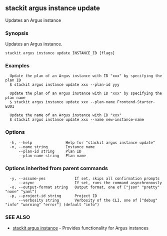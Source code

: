 ## stackit argus instance update

Updates an Argus instance

### Synopsis

Updates an Argus instance.

```
stackit argus instance update INSTANCE_ID [flags]
```

### Examples

```
  Update the plan of an Argus instance with ID "xxx" by specifying the plan ID
  $ stackit argus instance update xxx --plan-id yyy

  Update the plan of an Argus instance with ID "xxx" by specifying the plan name
  $ stackit argus instance update xxx --plan-name Frontend-Starter-EU01

  Update the name of an Argus instance with ID "xxx"
  $ stackit argus instance update xxx --name new-instance-name
```

### Options

```
  -h, --help               Help for "stackit argus instance update"
  -n, --name string        Instance name
      --plan-id string     Plan ID
      --plan-name string   Plan name
```

### Options inherited from parent commands

```
  -y, --assume-yes             If set, skips all confirmation prompts
      --async                  If set, runs the command asynchronously
  -o, --output-format string   Output format, one of ["json" "pretty" "none" "yaml"]
  -p, --project-id string      Project ID
      --verbosity string       Verbosity of the CLI, one of ["debug" "info" "warning" "error"] (default "info")
```

### SEE ALSO

* [stackit argus instance](./stackit_argus_instance.md)	 - Provides functionality for Argus instances

